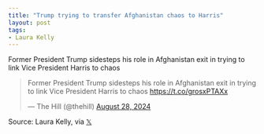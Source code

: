 ```yaml
---
title: "Trump trying to transfer Afghanistan chaos to Harris"
layout: post
tags:
- Laura Kelly
---
```


Former President Trump sidesteps his role in Afghanistan exit in trying to link Vice President Harris to chaos

<blockquote class="twitter-tweet"><p lang="en" dir="ltr">Former President Trump sidesteps his role in Afghanistan exit in trying to link Vice President Harris to chaos <a href="https://t.co/grosxPTAXx">https://t.co/grosxPTAXx</a></p>&mdash; The Hill (@thehill) <a href="https://twitter.com/thehill/status/1828760969499050366?ref_src=twsrc%5Etfw">August 28, 2024</a></blockquote> <script async src="https://platform.twitter.com/widgets.js" charset="utf-8"></script>

Source: Laura Kelly, via [𝕏](https://x.com)
